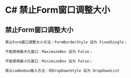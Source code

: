 # C# 禁止Form窗口调整大小


<!--more-->

## 禁止Form窗口调整大小

```CSharp
禁止Form窗口调整大小方法：FormBorderStyle 设为 FixedSingle；

不能使用最大化窗口：MaximuzeBox 设为 False；

不能使用最小化窗口：MinimizeBox 设为 False；

禁止combobox输入方法：将DropDownStyle 设为 DropDownList
```

